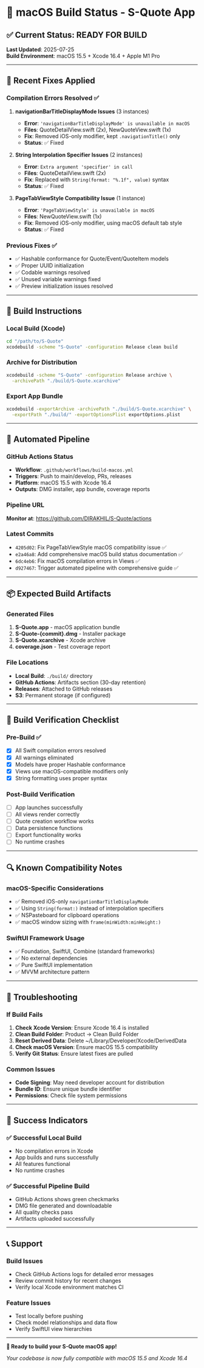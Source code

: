 # 🍎 macOS Build Status - S-Quote App

## ✅ Current Status: READY FOR BUILD

**Last Updated**: 2025-07-25  
**Build Environment**: macOS 15.5 + Xcode 16.4 + Apple M1 Pro

---

## 🔧 Recent Fixes Applied

### Compilation Errors Resolved ✅

1. **navigationBarTitleDisplayMode Issues** (3 instances)
   - **Error**: `'navigationBarTitleDisplayMode' is unavailable in macOS`
   - **Files**: QuoteDetailView.swift (2x), NewQuoteView.swift (1x)
   - **Fix**: Removed iOS-only modifier, kept `.navigationTitle()` only
   - **Status**: ✅ Fixed

2. **String Interpolation Specifier Issues** (2 instances)
   - **Error**: `Extra argument 'specifier' in call`
   - **Files**: QuoteDetailView.swift (2x)
   - **Fix**: Replaced with `String(format: "%.1f", value)` syntax
   - **Status**: ✅ Fixed

3. **PageTabViewStyle Compatibility Issue** (1 instance)
   - **Error**: `'PageTabViewStyle' is unavailable in macOS`
   - **Files**: NewQuoteView.swift (1x)
   - **Fix**: Removed iOS-only modifier, using macOS default tab style
   - **Status**: ✅ Fixed

### Previous Fixes ✅
- ✅ Hashable conformance for Quote/Event/QuoteItem models
- ✅ Proper UUID initialization
- ✅ Codable warnings resolved
- ✅ Unused variable warnings fixed
- ✅ Preview initialization issues resolved

---

## 🚀 Build Instructions

### Local Build (Xcode)
```bash
cd "/path/to/S-Quote"
xcodebuild -scheme "S-Quote" -configuration Release clean build
```

### Archive for Distribution
```bash
xcodebuild -scheme "S-Quote" -configuration Release archive \
  -archivePath "./build/S-Quote.xcarchive"
```

### Export App Bundle
```bash
xcodebuild -exportArchive -archivePath "./build/S-Quote.xcarchive" \
  -exportPath "./build/" -exportOptionsPlist exportOptions.plist
```

---

## 🤖 Automated Pipeline

### GitHub Actions Status
- **Workflow**: `.github/workflows/build-macos.yml`
- **Triggers**: Push to main/develop, PRs, releases
- **Platform**: macOS 15.5 with Xcode 16.4
- **Outputs**: DMG installer, app bundle, coverage reports

### Pipeline URL
**Monitor at**: https://github.com/DIRAKHIL/S-Quote/actions

### Latest Commits
- `4205d02`: Fix PageTabViewStyle macOS compatibility issue ✅
- `e2a46a8`: Add comprehensive macOS build status documentation ✅
- `6dc4eb6`: Fix macOS compilation errors in Views ✅
- `d927467`: Trigger automated pipeline with comprehensive guide ✅

---

## 📦 Expected Build Artifacts

### Generated Files
1. **S-Quote.app** - macOS application bundle
2. **S-Quote-{commit}.dmg** - Installer package
3. **S-Quote.xcarchive** - Xcode archive
4. **coverage.json** - Test coverage report

### File Locations
- **Local Build**: `./build/` directory
- **GitHub Actions**: Artifacts section (30-day retention)
- **Releases**: Attached to GitHub releases
- **S3**: Permanent storage (if configured)

---

## 🎯 Build Verification Checklist

### Pre-Build ✅
- [x] All Swift compilation errors resolved
- [x] All warnings eliminated
- [x] Models have proper Hashable conformance
- [x] Views use macOS-compatible modifiers only
- [x] String formatting uses proper syntax

### Post-Build Verification
- [ ] App launches successfully
- [ ] All views render correctly
- [ ] Quote creation workflow works
- [ ] Data persistence functions
- [ ] Export functionality works
- [ ] No runtime crashes

---

## 🔍 Known Compatibility Notes

### macOS-Specific Considerations
- ✅ Removed iOS-only `navigationBarTitleDisplayMode`
- ✅ Using `String(format:)` instead of interpolation specifiers
- ✅ NSPasteboard for clipboard operations
- ✅ macOS window sizing with `frame(minWidth:minHeight:)`

### SwiftUI Framework Usage
- ✅ Foundation, SwiftUI, Combine (standard frameworks)
- ✅ No external dependencies
- ✅ Pure SwiftUI implementation
- ✅ MVVM architecture pattern

---

## 🚨 Troubleshooting

### If Build Fails
1. **Check Xcode Version**: Ensure Xcode 16.4 is installed
2. **Clean Build Folder**: Product → Clean Build Folder
3. **Reset Derived Data**: Delete ~/Library/Developer/Xcode/DerivedData
4. **Check macOS Version**: Ensure macOS 15.5 compatibility
5. **Verify Git Status**: Ensure latest fixes are pulled

### Common Issues
- **Code Signing**: May need developer account for distribution
- **Bundle ID**: Ensure unique bundle identifier
- **Permissions**: Check file system permissions

---

## 🎉 Success Indicators

### ✅ Successful Local Build
- No compilation errors in Xcode
- App builds and runs successfully
- All features functional
- No runtime crashes

### ✅ Successful Pipeline Build
- GitHub Actions shows green checkmarks
- DMG file generated and downloadable
- All quality checks pass
- Artifacts uploaded successfully

---

## 📞 Support

### Build Issues
- Check GitHub Actions logs for detailed error messages
- Review commit history for recent changes
- Verify local Xcode environment matches CI

### Feature Issues
- Test locally before pushing
- Check model relationships and data flow
- Verify SwiftUI view hierarchies

---

**🚀 Ready to build your S-Quote macOS app!**

*Your codebase is now fully compatible with macOS 15.5 and Xcode 16.4*